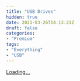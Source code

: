 ```yaml
---
title: "USB Drives"
hidden: true
date: 2021-03-26T14:13:21Z
draft: false
categories: 
- "Premium"
tags:
- "Everything"
- "USB"
---
```

<script src="https://gumroad.com/js/gumroad-embed.js"></script>
<div class="gumroad-product-embed"><a href="https://gumroad.com/l/hMesr">Loading...</a></div>